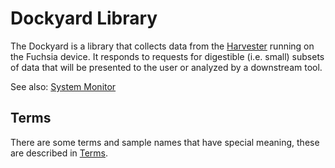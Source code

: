 # Dockyard Library

The Dockyard is a library that collects data from the
[Harvester](../harvester/README.md) running on the Fuchsia device. It responds
to requests for digestible (i.e. small) subsets of data that will be presented
to the user or analyzed by a downstream tool.

See also: [System Monitor](../README.md)

## Terms

There are some terms and sample names that have special meaning, these are
described in [Terms](terms.md).
